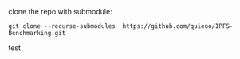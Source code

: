 clone the repo with submodule:
````
git clone --recurse-submodules  https://github.com/quieoo/IPFS-Benchmarking.git
````

test